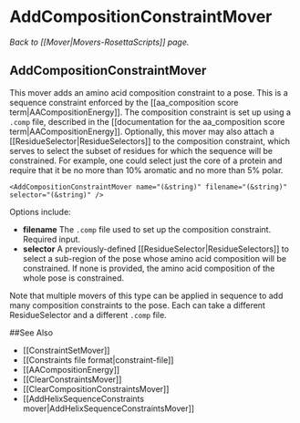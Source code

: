 # AddCompositionConstraintMover
*Back to [[Mover|Movers-RosettaScripts]] page.*
## AddCompositionConstraintMover

This mover adds an amino acid composition constraint to a pose.  This is a sequence constraint enforced by the [[aa_composition score term|AACompositionEnergy]].  The composition constraint is set up using a ```.comp``` file, described in the [[documentation for the aa_composition score term|AACompositionEnergy]].  Optionally, this mover may also attach a [[ResidueSelector|ResidueSelectors]] to the composition constraint, which serves to select the subset of residues for which the sequence will be constrained.  For example, one could select just the core of a protein and require that it be no more than 10% aromatic and no more than 5% polar.

```
<AddCompositionConstraintMover name="(&string)" filename="(&string)" selector="(&string)" />
```

Options include:
- **filename** The ```.comp``` file used to set up the composition constraint.  Required input.
- **selector** A previously-defined [[ResidueSelector|ResidueSelectors]] to select a sub-region of the pose whose amino acid composition will be constrained.  If none is provided, the amino acid composition of the whole pose is constrained.

Note that multiple movers of this type can be applied in sequence to add many composition constraints to the pose.  Each can take a different ResidueSelector and a different ```.comp``` file.

##See Also

* [[ConstraintSetMover]]
* [[Constraints file format|constraint-file]]
* [[AACompositionEnergy]]
* [[ClearConstraintsMover]]
* [[ClearCompositionConstraintsMover]]
* [[AddHelixSequenceConstraints mover|AddHelixSequenceConstraintsMover]]